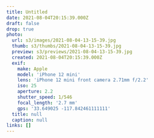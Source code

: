 ```yaml
---
title: Untitled
date: 2021-08-04T20:15:39.000Z
draft: false
drop: true
photo:
  url: s3/images/2021-08-04-13-15-39.jpg
  thumb: s3/thumbs/2021-08-04-13-15-39.jpg
  preview: s3/previews/2021-08-04-13-15-39.jpg
  created: 2021-08-04T20:15:39.000Z
  exif:
    make: Apple
    model: 'iPhone 12 mini'
    lens: 'iPhone 12 mini front camera 2.71mm f/2.2'
    iso: 25
    aperture: 2.2
    shutter_speed: 1/546
    focal_length: '2.7 mm'
    gps: '33.649025 -117.842461111111'
  title: null
  caption: null
links: []
---
```

